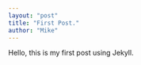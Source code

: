 ```yaml
---
layout: "post"
title: "First Post."
author: "Mike"
---
```


Hello, this is my first post using Jekyll.